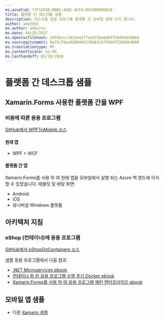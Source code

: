 ```yaml
---
ms.assetid: 77F12838-DBB1-48AC-ACF8-B934998B6EC8
title: 플랫폼 간 데스크톱 샘플
description: 데스크톱 응용 프로그램 플랫폼 간 모바일 앱에 이식 합니다.
author: asb3993
ms.author: amburns
ms.date: 04/26/2017
ms.openlocfilehash: 19f05ccc3d15e42ffa5471ba6d85f56dd4d189b8
ms.sourcegitcommit: 0a72c7dea020b965378b6314f558bf5360dbd066
ms.translationtype: MT
ms.contentlocale: ko-KR
ms.lasthandoff: 05/10/2018
---
```

# <a name="cross-platform-desktop-samples"></a>플랫폼 간 데스크톱 샘플

## <a name="wpf-to-cross-platform-with-xamarinforms"></a>Xamarin.Forms 사용한 플랫폼 간을 WPF

### <a name="expenses-app"></a>비용에 따른 응용 프로그램

[GitHub에서 WPFToMobile 소스](https://github.com/nishanil/WPFToMobile)

#### <a name="original-app"></a>원래 앱

* WPF + WCF

#### <a name="cross-platform-apps"></a>플랫폼 간 앱

Xamarin.Forms를 사용 하 여 원래 앱을 모바일에서 실행 되는 Azure 백 엔드에 이식할 수 있었습니다. 태블릿 및 바탕 화면:

* Android
* iOS
* 유니버설 Windows 플랫폼

## <a name="architecture-guidance"></a>아키텍처 지침

### <a name="eshop-on-containers-app"></a>eShop (컨테이너)에 응용 프로그램

[GitHub에서 eShopOnContainers 소스](https://github.com/dotnet-architecture/eShopOnContainers)

샘플 응용 프로그램에서 다음 참조:

* [.NET Microservices ebook](https://aka.ms/microservicesebook)
* [컨테이너 화 된 응용 프로그램 수명 주기 Docker ebook](https://aka.ms/dockerlifecycleebook)
* [Xamarin.Forms를 사용 하 여 응용 프로그램 패턴 엔터프라이즈 ebook](~/xamarin-forms/enterprise-application-patterns/index.md)

## <a name="mobile-app-samples"></a>모바일 앱 샘플

* 다른 [Xamarin 샘플](https://developer.xamarin.com/samples/)
